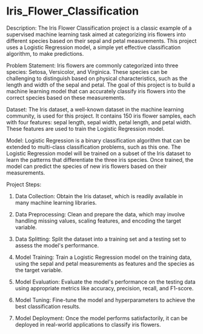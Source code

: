 # Iris_Flower_Classification
Description:
The Iris Flower Classification project is a classic example of a supervised machine learning task aimed at categorizing iris flowers into different species based on their sepal and petal measurements. This project uses a Logistic Regression model, a simple yet effective classification algorithm, to make predictions.

Problem Statement:
Iris flowers are commonly categorized into three species: Setosa, Versicolor, and Virginica. These species can be challenging to distinguish based on physical characteristics, such as the length and width of the sepal and petal. The goal of this project is to build a machine learning model that can accurately classify iris flowers into the correct species based on these measurements.

Dataset:
The Iris dataset, a well-known dataset in the machine learning community, is used for this project. It contains 150 iris flower samples, each with four features: sepal length, sepal width, petal length, and petal width. These features are used to train the Logistic Regression model.

Model:
Logistic Regression is a binary classification algorithm that can be extended to multi-class classification problems, such as this one. The Logistic Regression model will be trained on a subset of the Iris dataset to learn the patterns that differentiate the three iris species. Once trained, the model can predict the species of new iris flowers based on their measurements.

Project Steps:

1. Data Collection: Obtain the Iris dataset, which is readily available in many machine learning libraries.

2. Data Preprocessing: Clean and prepare the data, which may involve handling missing values, scaling features, and encoding the target variable.

3. Data Splitting: Split the dataset into a training set and a testing set to assess the model's performance.

4. Model Training: Train a Logistic Regression model on the training data, using the sepal and petal measurements as features and the species as the target variable.

5. Model Evaluation: Evaluate the model's performance on the testing data using appropriate metrics like accuracy, precision, recall, and F1-score.

6. Model Tuning: Fine-tune the model and hyperparameters to achieve the best classification results.

7. Model Deployment: Once the model performs satisfactorily, it can be deployed in real-world applications to classify iris flowers.
